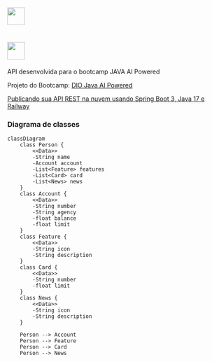 <h1>
    <img width='40px' src='https://hermes.digitalinnovation.one/assets/diome/logo-minimized.png"'>
    
<h1>  
    <img width='40px' src='https://www.google.com/url?sa=i&url=https%3A%2F%2Fwww.cleanpng.com%2Ffree%2Fjava-logo.html&psig=AOvVaw2jNqeiWxxvjYWD2C0cH_Iu&ust=1709134546781000&source=images&cd=vfe&opi=89978449&ved=0CBIQjRxqFwoTCNCu2r3sy4QDFQAAAAAdAAAAABAF"'>
</h1>

API desenvolvida para o bootcamp JAVA AI Powered 

Projeto do Bootcamp:
[DIO Java AI Powered](https://web.dio.me/track/coding-future-tonnie-java-ai-powered)


[Publicando sua API REST na nuvem usando Spring Boot 3, Java 17 e Railway](https://web.dio.me/lab/publicando-sua-api-rest-na-nuvem-usando-spring-boot-3-java-17-e-railway/learning/7dc1b5d6-8b18-4df2-98c4-15de3939f2b7)

### Diagrama de classes

``` mermaid
classDiagram
    class Person {
        <<Data>>
        -String name
        -Account account
        -List<Feature> features
        -List<Card> card
        -List<News> news
    }
    class Account {
        <<Data>>
        -String number
        -String agency
        -float balance
        -float limit
    }
    class Feature {
        <<Data>>
        -String icon
        -String description
    }
    class Card {
        <<Data>>
        -String number
        -float limit
    }
    class News {
        <<Data>>
        -String icon
        -String description
    }

    Person --> Account
    Person --> Feature
    Person --> Card
    Person --> News
```